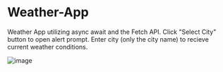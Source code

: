 # Weather-App

Weather App utilizing async await and the Fetch API. Click "Select City" button to open alert prompt. Enter city (only the city name) to recieve current weather conditions.

![image](https://user-images.githubusercontent.com/88868021/173182412-d53a1827-6c12-4fde-930a-f5b1e2feda70.png)
